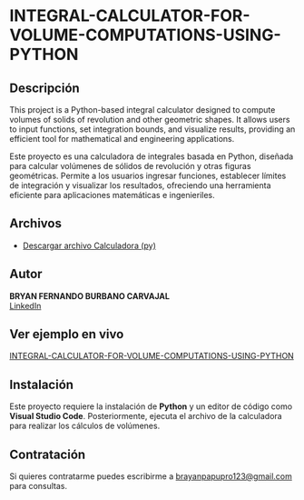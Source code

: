 # INTEGRAL-CALCULATOR-FOR-VOLUME-COMPUTATIONS-USING-PYTHON


## Descripción

This project is a Python-based integral calculator designed to compute volumes of solids of revolution and other geometric shapes. It allows users to input functions, set integration bounds, and visualize results, providing an efficient tool for mathematical and engineering applications.

Este proyecto es una calculadora de integrales basada en Python, diseñada para calcular volúmenes de sólidos de revolución y otras figuras geométricas. Permite a los usuarios ingresar funciones, establecer límites de integración y visualizar los resultados, ofreciendo una herramienta eficiente para aplicaciones matemáticas e ingenieriles.


## Archivos

- [Descargar archivo Calculadora (py)](V18_CALCULADORA.py)

## Autor
**BRYAN FERNANDO BURBANO CARVAJAL**  
[LinkedIn](https://www.linkedin.com/in/bryanburbanocarvajal)  

## Ver ejemplo en vivo
[INTEGRAL-CALCULATOR-FOR-VOLUME-COMPUTATIONS-USING-PYTHON](https://bryancarvajal24.github.io/INTEGRAL-CALCULATOR-FOR-VOLUME-COMPUTATIONS-USING-PYTHON/)

## Instalación
Este proyecto requiere la instalación de **Python** y un editor de código como **Visual Studio Code**. Posteriormente, ejecuta el archivo de la calculadora para realizar los cálculos de volúmenes.

## Contratación
Si quieres contratarme puedes escribirme a brayanpapupro123@gmail.com para consultas.
